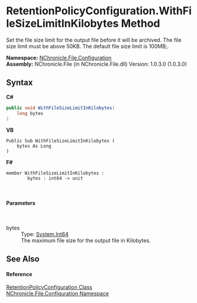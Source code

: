 # RetentionPolicyConfiguration.WithFileSizeLimitInKilobytes Method 
 

Set the file size limit for the output file before it will be archived. The file size limit must be above 50KB. The default file size limit is 100MB;.

**Namespace:**&nbsp;<a href="N_NChronicle_File_Configuration.md">NChronicle.File.Configuration</a><br />**Assembly:**&nbsp;NChronicle.File (in NChronicle.File.dll) Version: 1.0.3.0 (1.0.3.0)

## Syntax

**C#**<br />
``` C#
public void WithFileSizeLimitInKilobytes(
	long bytes
)
```

**VB**<br />
``` VB
Public Sub WithFileSizeLimitInKilobytes ( 
	bytes As Long
)
```

**F#**<br />
``` F#
member WithFileSizeLimitInKilobytes : 
        bytes : int64 -> unit 

```

<br />

#### Parameters
&nbsp;<dl><dt>bytes</dt><dd>Type: <a href="http://msdn2.microsoft.com/en-us/library/6yy583ek" target="_blank">System.Int64</a><br />The maximum file size for the output file in Kilobytes.</dd></dl>

## See Also


#### Reference
<a href="T_NChronicle_File_Configuration_RetentionPolicyConfiguration.md">RetentionPolicyConfiguration Class</a><br /><a href="N_NChronicle_File_Configuration.md">NChronicle.File.Configuration Namespace</a><br />
